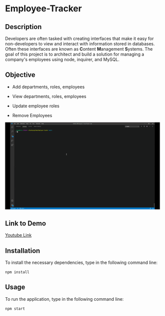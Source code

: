 # Employee-Tracker

## Description 

Developers are often tasked with creating interfaces that make it easy for non-developers to view and interact with information stored in databases. Often these interfaces are known as **C**ontent **M**anagement **S**ystems. The goal of this project is to architect and build a solution for managing a company's employees using node, inquirer, and MySQL.

## Objective


  * Add departments, roles, employees

  * View departments, roles, employees

  * Update employee roles

  * Remove Employees

![employee tracker](./assets/employeeTracker.gif)

## Link to Demo

  [Youtube Link](https://youtu.be/GMBdOHThr7w)

## Installation

To install the necessary dependencies, type in the following command line:

    npm install

## Usage

To run the application, type in the following command line:

    npm start

